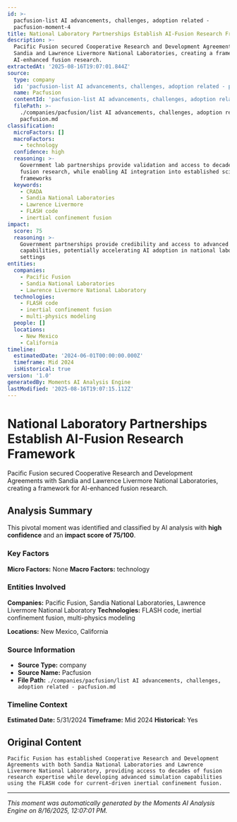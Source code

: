 ```yaml
---
id: >-
  pacfusion-list AI advancements, challenges, adoption related -
  pacfusion-moment-4
title: National Laboratory Partnerships Establish AI-Fusion Research Framework
description: >-
  Pacific Fusion secured Cooperative Research and Development Agreements with
  Sandia and Lawrence Livermore National Laboratories, creating a framework for
  AI-enhanced fusion research.
extractedAt: '2025-08-16T19:07:01.844Z'
source:
  type: company
  id: 'pacfusion-list AI advancements, challenges, adoption related - pacfusion'
  name: Pacfusion
  contentId: 'pacfusion-list AI advancements, challenges, adoption related - pacfusion'
  filePath: >-
    ./companies/pacfusion/list AI advancements, challenges, adoption related -
    pacfusion.md
classification:
  microFactors: []
  macroFactors:
    - technology
  confidence: high
  reasoning: >-
    Government lab partnerships provide validation and access to decades of
    fusion research, while enabling AI integration into established scientific
    frameworks
  keywords:
    - CRADA
    - Sandia National Laboratories
    - Lawrence Livermore
    - FLASH code
    - inertial confinement fusion
impact:
  score: 75
  reasoning: >-
    Government partnerships provide credibility and access to advanced research
    capabilities, potentially accelerating AI adoption in national laboratory
    settings
entities:
  companies:
    - Pacific Fusion
    - Sandia National Laboratories
    - Lawrence Livermore National Laboratory
  technologies:
    - FLASH code
    - inertial confinement fusion
    - multi-physics modeling
  people: []
  locations:
    - New Mexico
    - California
timeline:
  estimatedDate: '2024-06-01T00:00:00.000Z'
  timeframe: Mid 2024
  isHistorical: true
version: '1.0'
generatedBy: Moments AI Analysis Engine
lastModified: '2025-08-16T19:07:15.112Z'
---
```

# National Laboratory Partnerships Establish AI-Fusion Research Framework

Pacific Fusion secured Cooperative Research and Development Agreements with Sandia and Lawrence Livermore National Laboratories, creating a framework for AI-enhanced fusion research.

## Analysis Summary

This pivotal moment was identified and classified by AI analysis with **high confidence** and an **impact score of 75/100**.

### Key Factors

**Micro Factors:** None
**Macro Factors:** technology

### Entities Involved

**Companies:** Pacific Fusion, Sandia National Laboratories, Lawrence Livermore National Laboratory
**Technologies:** FLASH code, inertial confinement fusion, multi-physics modeling

**Locations:** New Mexico, California

### Source Information

- **Source Type:** company
- **Source Name:** Pacfusion
- **File Path:** `./companies/pacfusion/list AI advancements, challenges, adoption related - pacfusion.md`

### Timeline Context

**Estimated Date:** 5/31/2024
**Timeframe:** Mid 2024
**Historical:** Yes

## Original Content

```
Pacific Fusion has established Cooperative Research and Development Agreements with both Sandia National Laboratories and Lawrence Livermore National Laboratory, providing access to decades of fusion research expertise while developing advanced simulation capabilities using the FLASH code for current-driven inertial confinement fusion.
```

---

*This moment was automatically generated by the Moments AI Analysis Engine on 8/16/2025, 12:07:01 PM.*
